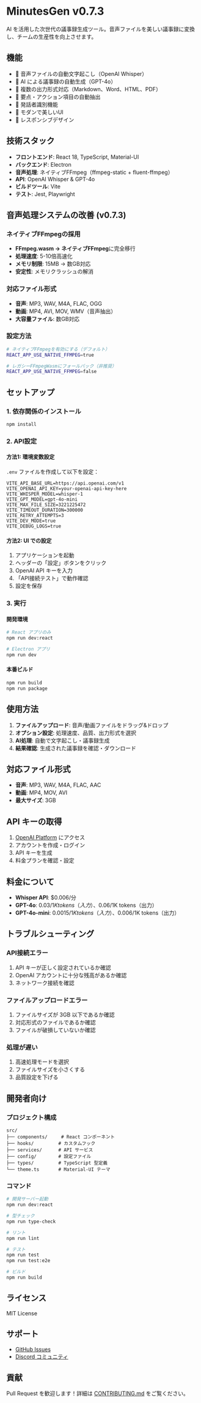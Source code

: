 # MinutesGen v0.7.3

AI を活用した次世代の議事録生成ツール。音声ファイルを美しい議事録に変換し、チームの生産性を向上させます。

## 機能

- 🎤 音声ファイルの自動文字起こし（OpenAI Whisper）
- 🤖 AI による議事録の自動生成（GPT-4o）
- 📝 複数の出力形式対応（Markdown、Word、HTML、PDF）
- 🎯 要点・アクション項目の自動抽出
- 👥 発話者識別機能
- 🎨 モダンで美しいUI
- 📱 レスポンシブデザイン

## 技術スタック

- **フロントエンド**: React 18, TypeScript, Material-UI
- **バックエンド**: Electron
- **音声処理**: ネイティブFFmpeg（ffmpeg-static + fluent-ffmpeg）
- **API**: OpenAI Whisper & GPT-4o
- **ビルドツール**: Vite
- **テスト**: Jest, Playwright

## 音声処理システムの改善 (v0.7.3)

### ネイティブFFmpegの採用
- **FFmpeg.wasm → ネイティブFFmpeg**に完全移行
- **処理速度**: 5-10倍高速化
- **メモリ制限**: 15MB → 数GB対応
- **安定性**: メモリクラッシュの解消

### 対応ファイル形式
- **音声**: MP3, WAV, M4A, FLAC, OGG
- **動画**: MP4, AVI, MOV, WMV（音声抽出）
- **大容量ファイル**: 数GB対応

### 設定方法
```bash
# ネイティブFFmpegを有効にする（デフォルト）
REACT_APP_USE_NATIVE_FFMPEG=true

# レガシーFFmpegWasmにフォールバック（非推奨）
REACT_APP_USE_NATIVE_FFMPEG=false
```

## セットアップ

### 1. 依存関係のインストール

```bash
npm install
```

### 2. API設定

#### 方法1: 環境変数設定

`.env` ファイルを作成して以下を設定：

```env
VITE_API_BASE_URL=https://api.openai.com/v1
VITE_OPENAI_API_KEY=your-openai-api-key-here
VITE_WHISPER_MODEL=whisper-1
VITE_GPT_MODEL=gpt-4o-mini
VITE_MAX_FILE_SIZE=3221225472
VITE_TIMEOUT_DURATION=300000
VITE_RETRY_ATTEMPTS=3
VITE_DEV_MODE=true
VITE_DEBUG_LOGS=true
```

#### 方法2: UI での設定

1. アプリケーションを起動
2. ヘッダーの「設定」ボタンをクリック
3. OpenAI API キーを入力
4. 「API接続テスト」で動作確認
5. 設定を保存

### 3. 実行

#### 開発環境

```bash
# React アプリのみ
npm run dev:react

# Electron アプリ
npm run dev
```

#### 本番ビルド

```bash
npm run build
npm run package
```

## 使用方法

1. **ファイルアップロード**: 音声/動画ファイルをドラッグ&ドロップ
2. **オプション設定**: 処理速度、品質、出力形式を選択
3. **AI処理**: 自動で文字起こし・議事録生成
4. **結果確認**: 生成された議事録を確認・ダウンロード

## 対応ファイル形式

- **音声**: MP3, WAV, M4A, FLAC, AAC
- **動画**: MP4, MOV, AVI
- **最大サイズ**: 3GB

## API キーの取得

1. [OpenAI Platform](https://platform.openai.com/) にアクセス
2. アカウントを作成・ログイン
3. API キーを生成
4. 料金プランを確認・設定

## 料金について

- **Whisper API**: $0.006/分
- **GPT-4o**: $0.03/1K tokens（入力）、$0.06/1K tokens（出力）
- **GPT-4o-mini**: $0.0015/1K tokens（入力）、$0.006/1K tokens（出力）

## トラブルシューティング

### API接続エラー

1. API キーが正しく設定されているか確認
2. OpenAI アカウントに十分な残高があるか確認
3. ネットワーク接続を確認

### ファイルアップロードエラー

1. ファイルサイズが 3GB 以下であるか確認
2. 対応形式のファイルであるか確認
3. ファイルが破損していないか確認

### 処理が遅い

1. 高速処理モードを選択
2. ファイルサイズを小さくする
3. 品質設定を下げる

## 開発者向け

### プロジェクト構成

```
src/
├── components/     # React コンポーネント
├── hooks/         # カスタムフック
├── services/      # API サービス
├── config/        # 設定ファイル
├── types/         # TypeScript 型定義
└── theme.ts       # Material-UI テーマ
```

### コマンド

```bash
# 開発サーバー起動
npm run dev:react

# 型チェック
npm run type-check

# リント
npm run lint

# テスト
npm run test
npm run test:e2e

# ビルド
npm run build
```

## ライセンス

MIT License

## サポート

- [GitHub Issues](https://github.com/minutesgen/v1.0/issues)
- [Discord コミュニティ](https://discord.gg/minutesgen)

## 貢献

Pull Request を歓迎します！詳細は [CONTRIBUTING.md](CONTRIBUTING.md) をご覧ください。 